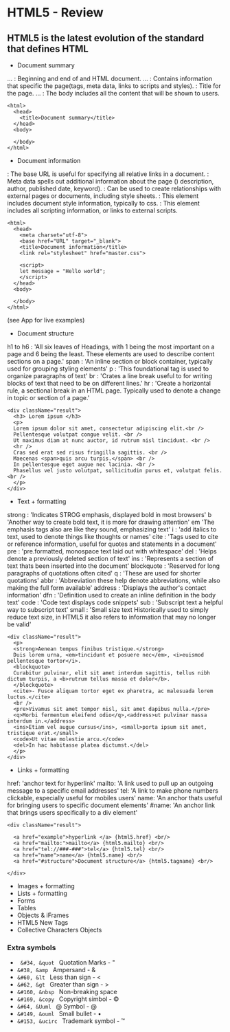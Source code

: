 # HTML5 - Review

## HTML5 is the latest evolution of the standard that defines HTML

* Document summary

<html> ... </html> : Beginning and end of and HTML document.
<head> ... </head> : Contains information that specific the page(tags, meta data, links to scripts and styles).
<title> ... </title> : Title for the page.
<body> ... </body> : The body includes all the content that will be shown to users.

```
<html>
  <head>
    <title>Document summary</title>
  </head>
  <body>

  </body>
</html>
```

* Document information

<base /> : The base URL is useful for specifying all relative links in a document.
<meta /> : Meta data spells out additional information about the page () description, author, published date, keyword).
<link /> : Can be used to create relationships with external pages or documents, including style sheets.
<style> ... </style> : This element includes document style information, typically to css.
<script> ... </script>  : This element includes all scripting information, or links to external scripts.

```
<html>
  <head>
    <meta charset="utf-8">
    <base href="URL" target="_blank">
    <title>Document information</title>
    <link rel="stylesheet" href="master.css">

    <script>
    let message = "Hello world";
    </script>
  </head>
  <body>

  </body>
</html>
```

(see App for live examples)
* Document structure

h1 to h6 : 'All six leaves of Headings, with 1 being the most important on a page and 6 being the least. These elements are used to describe content sections on a page.'
span : 'An inline section or block container, typically used for grouping styling elements'
p : 'This foundational tag is used to organize paragraphs of text'
br : 'Crates a line break useful to for writing blocks of text that need to be on different lines.'
hr : 'Create a horizontal rule, a sectional break in an HTML page. Typically used to denote a change in topic or section of a page.'

```
<div className="result">
  <h3> Lorem ipsum </h3>
  <p>
  Lorem ipsum dolor sit amet, consectetur adipiscing elit.<br />
  Pellentesque volutpat congue velit. <br />
  Ut maximus diam at nunc auctor, id rutrum nisl tincidunt. <br />
  <hr />
  Cras sed erat sed risus fringilla sagittis. <br />
  Maecenas <span>quis arcu turpis.</span> <br />
  In pellentesque eget augue nec lacinia. <br />
  Phasellus vel justo volutpat, sollicitudin purus et, volutpat felis. <br />
  </p>
</div>
```
* Text + formatting

strong : 'Indicates STROG emphasis, displayed bold in most browsers'
b 'Another way to create bold text, it is more for drawing attention'
em 'The emphasis tags also are like they sound, emphasizing text'
i : 'add italics to text, used to denote things like thoughts or names'
cite : 'Tags used to cite or reference information, useful for quotes and statements in a document'
pre : 'pre.formatted, monospace text laid out with whitespace'
del : 'Helps denote a previously deleted section of text'
ins : 'Represents a section of text thats been inserted into the document'
blockquote : 'Reserved for long paragraphs of quotations often cited'
q : 'These are used for shorter quotations'
abbr : 'Abbreviation these help denote abbreviations, while also making the full form available'
address : 'Displays the author's contact information'
dfn : 'Definition used to create an inline definition in the body text'
code : 'Code text displays code snippets'
sub : 'Subscript text a helpful way to subscript text'
small : 'Small size text Historically used to simply reduce text size, in HTML5 it also refers to information that may no longer be valid'

```
<div className="result">
  <p>
  <strong>Aenean tempus finibus tristique.</strong>
  Duis lorem urna, <em>tincidunt et posuere nec</em>, <i>euismod pellentesque tortor</i>.
  <blockquote>
  Curabitur pulvinar, elit sit amet interdum sagittis, tellus nibh dictum turpis, a <b>rutrum tellus massa et dolor</b>.
  </blockquote>
  <cite>- Fusce aliquam tortor eget ex pharetra, ac malesuada lorem luctus.</cite>
  <br />
  <pre>Vivamus sit amet tempor nisl, sit amet dapibus nulla.</pre>
  <q>Morbi fermentum eleifend odio</q>,<address>ut pulvinar massa interdum in.</address>
  <ins>Etiam vel augue cursus</ins>, <small>porta ipsum sit amet, tristique erat.</small>
  <code>Ut vitae molestie arcu.</code>
  <del>In hac habitasse platea dictumst.</del>
  </p>
</div>
```

* Links + formatting

href: 'anchor text for hyperlink'
mailto: 'A link used to pull up an outgoing message to a specific email addresses'
tel: 'A link to make phone numbers clickable, especially useful for mobiles users'
name: 'An anchor thats useful for bringing users to specific document elements'
#name: 'An anchor link that brings users specifically to a div element'

```
<div className="result">

  <a href="example">hyperlink </a> {html5.href} <br/>
  <a href="mailto:">mailto</a> {html5.mailto} <br/>
  <a href="tel://###-###">tel</a> {html5.tel} <br/>
  <a href="name">name</a> {html5.name} <br/>
  <a href="#structure">Document structure</a> {html5.tagname} <br/>

</div>
```

* Images + formatting
* Lists + formatting
* Forms
* Tables
* Objects & iFrames
* HTML5 New Tags
* Collective Characters Objects

### Extra symbols
* <code> &#34, &quot </code> Quotation Marks - "
* <code>&#38, &amp </code> Ampersand - &
* <code>&#60, &lt </code> Less than sign - <
* <code>&#62, &gt </code> Greater than sign - >
* <code>&#160, &nbsp </code> Non-breaking space
* <code>&#169, &copy </code> Copyright simbol - ©
* <code>&#64, &Uuml </code> @ Symbol - @
* <code>&#149, &ouml </code> Small bullet - •
* <code>&#153, &ucirc </code> Trademark symbol - ™
